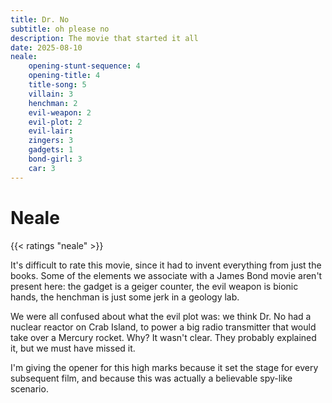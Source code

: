 ```yaml
---
title: Dr. No
subtitle: oh please no
description: The movie that started it all
date: 2025-08-10
neale:
    opening-stunt-sequence: 4
    opening-title: 4
    title-song: 5
    villain: 3
    henchman: 2
    evil-weapon: 2
    evil-plot: 2
    evil-lair: 
    zingers: 3
    gadgets: 1
    bond-girl: 3
    car: 3
---
```


# Neale

{{< ratings "neale" >}}

It's difficult to rate this movie,
since it had to invent everything from just the books.
Some of the elements we associate with a James Bond movie
aren't present here:
the gadget is a geiger counter,
the evil weapon is bionic hands,
the henchman is just some jerk in a geology lab.

We were all confused about what the evil plot was:
we think Dr. No had a nuclear reactor on Crab Island,
to power a big radio transmitter that would take over a Mercury rocket.
Why? It wasn't clear.
They probably explained it, but we must have missed it.

I'm giving the opener for this high marks because it set the stage
for every subsequent film,
and because this was actually a believable spy-like scenario.
